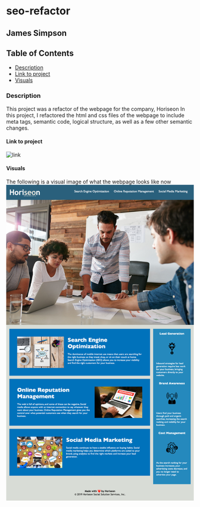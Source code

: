 # seo-refactor

## James Simpson

## Table of Contents
- [Description](#description)
- [Link to project](#link-to-project)
- [Visuals](#visuals)

### Description
This project was a refactor of the webpage for the company, Horiseon
In this project, I refactored the html and css files of the webpage to include meta tags, semantic code, logical structure, as well as a few other semantic changes. 

#### Link to project
![link](https://jsimps39.github.io/seo-refactor/)

#### Visuals
The following is a visual image of what the webpage looks like now
![Website](assets/images/_Users_jamessimpson_bootcamp_challenges_seo-refactor_index.html%20(1).png)
